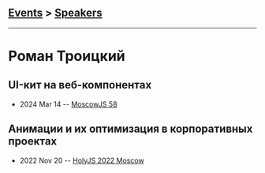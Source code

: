 ## [Events](../README.md) > [Speakers](../speakers.md)
---

# Роман Троицкий

## UI-кит на веб-компонентах
- 2024 Mar 14 -- [MoscowJS 58](https://youtu.be/yWvjj4EuV98)    
## Анимации и их оптимизация в корпоративных проектах
- 2022 Nov 20 -- [HolyJS 2022 Moscow](https://www.youtube.com/watch?v=NWUNmE39aSM)    
